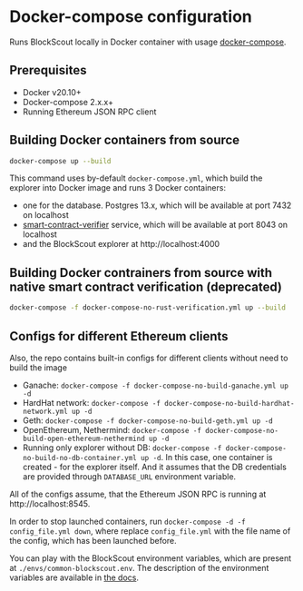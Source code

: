 # Docker-compose configuration

Runs BlockScout locally in Docker container with usage [docker-compose](https://github.com/docker/compose).

## Prerequisites

- Docker v20.10+
- Docker-compose 2.x.x+
- Running Ethereum JSON RPC client

## Building Docker containers from source

```bash
docker-compose up --build
```

This command uses by-default `docker-compose.yml`, which build the explorer into Docker image and runs 3 Docker containers:

- one for the database. Postgres 13.x, which will be available at port 7432 on localhost
- [smart-contract-verifier](https://github.com/blockscout/blockscout-rs/) service, which will be available at port 8043 on localhost
- and the BlockScout explorer at http://localhost:4000

## Building Docker contrainers from source with native smart contract verification (deprecated)

```bash
docker-compose -f docker-compose-no-rust-verification.yml up --build
```

## Configs for different Ethereum clients

Also, the repo contains built-in configs for different clients without need to build the image

- Ganache: `docker-compose -f docker-compose-no-build-ganache.yml up -d`
- HardHat network: `docker-compose -f docker-compose-no-build-hardhat-network.yml up -d`
- Geth: `docker-compose -f docker-compose-no-build-geth.yml up -d`
- OpenEthereum, Nethermind: `docker-compose -f docker-compose-no-build-open-ethereum-nethermind up -d`
- Running only explorer without DB: `docker-compose -f docker-compose-no-build-no-db-container.yml up -d`. In this case, one container is created - for the explorer itself. And it assumes that the DB credentials are provided through `DATABASE_URL` environment variable.

All of the configs assume, that the Ethereum JSON RPC is running at http://localhost:8545.

In order to stop launched containers, run `docker-compose -d -f config_file.yml down`, where replace `config_file.yml` with the file name of the config, which has been launched before.

You can play with the BlockScout environment variables, which are present at `./envs/common-blockscout.env`. The description of the environment variables are available in [the docs](https://docs.blockscout.com/for-developers/information-and-settings/env-variables).
